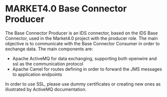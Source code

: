# MARKET4.0 Base Connector Producer
The Base Connector Producer is an IDS connector, based on the IDS Base Connector, used in the Market4.0 project with the producer role.
The main objective is to communicate with the Base Connector Consumer in order to exchange data. The main components are:
* Apache ActiveMQ for data exchanging, supporting both openwire and ssl as the communication protocol
* Apache Camel for routes defining in order to forward the JMS messages to application endpoints

In order to use SSL, please use dummy certificates or creating new ones as illustrated by ActiveMQ documentation.
